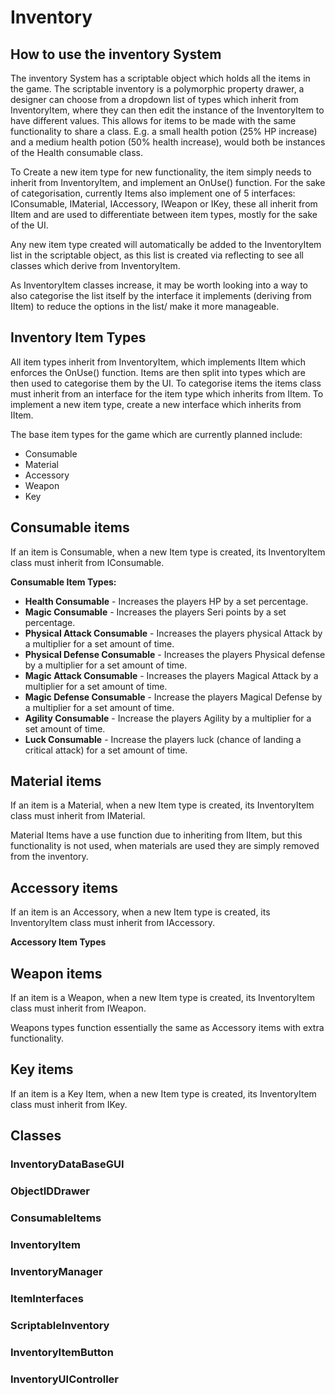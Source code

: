 # Inventory

## How to use the inventory System
The inventory System has a scriptable object which holds all the items in the game. The scriptable inventory is a
polymorphic property drawer, a designer can choose from a dropdown list of types which inherit from InventoryItem, where
they can then edit the instance of the InventoryItem to have different values. This allows for items to be made with 
the same functionality to share a class. E.g. a small health potion (25% HP increase) and a medium health potion (50% 
health increase), would both be instances of the Health consumable class. 

To Create a new item type for new functionality, the item simply needs to inherit from InventoryItem, and implement an 
OnUse() function. For the sake of categorisation, currently Items also implement one of 5 interfaces: IConsumable, 
IMaterial, IAccessory, IWeapon or IKey, these all inherit from IItem and are used to differentiate between item types,
mostly for the sake of the UI. 

Any new item type created will automatically be added to the InventoryItem list in the scriptable object, as this list
is created via reflecting to see all classes which derive from InventoryItem. 

As InventoryItem classes increase, it may be worth looking into a way to also categorise the list itself by the interface 
it implements (deriving from IItem) to reduce the options in the list/ make it more manageable. 

## Inventory Item Types
All item types inherit from InventoryItem, which implements IItem which enforces the OnUse() function. Items are then 
split into types which are then used to categorise them by the UI. To categorise items the items class must inherit from
an interface for the item type which inherits from IItem. To implement a new item type, create a new interface which 
inherits from IItem. 

The base item types for the game which are currently planned include:
- Consumable
- Material 
- Accessory 
- Weapon 
- Key

## Consumable items 
If an item is Consumable, when a new Item type is created, its InventoryItem class must inherit from IConsumable.

**Consumable Item Types:**
- **Health Consumable** - Increases the players HP by a set percentage.
- **Magic Consumable** - Increases the players Seri points by a set percentage. 
- **Physical Attack Consumable** - Increases the players physical Attack by a multiplier for a set amount of time.
- **Physical Defense Consumable** - Increases the players Physical defense by a multiplier for a set amount of time.
- **Magic Attack Consumable** - Increases the players Magical Attack by a multiplier for a set amount of time.
- **Magic Defense Consumable** - Increase the players Magical Defense by a multiplier for a set amount of time. 
- **Agility Consumable** - Increase the players Agility by a multiplier for a set amount of time. 
- **Luck Consumable** - Increase the players luck (chance of landing a critical attack) for a set amount of time.

## Material items
If an item is a Material, when a new Item type is created, its InventoryItem class must inherit from IMaterial.

Material Items have a use function due to inheriting from IItem, but this functionality is not used, when materials are
used they are simply removed from the inventory. 

## Accessory items
If an item is an Accessory, when a new Item type is created, its InventoryItem class must inherit from IAccessory.

**Accessory Item Types**

## Weapon items 
If an item is a Weapon, when a new Item type is created, its InventoryItem class must inherit from IWeapon.

Weapons types function essentially the same as Accessory items with extra functionality. 

## Key items
If an item is a Key Item, when a new Item type is created, its InventoryItem class must inherit from IKey.

## Classes 
### InventoryDataBaseGUI
### ObjectIDDrawer
### ConsumableItems
### InventoryItem
### InventoryManager
### ItemInterfaces
### ScriptableInventory
### InventoryItemButton
### InventoryUIController

